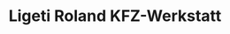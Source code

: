 ---
title: "Ligeti Roland KFZ-Werkstatt"
url: /asslar/ligeti-roland-kfz-werkstatt/
shop: Autowerkstatt
---
